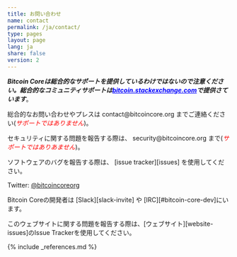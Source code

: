 ```yaml
---
title: お問い合わせ
name: contact
permalink: /ja/contact/
type: pages
layout: page
lang: ja
share: false
version: 2
---
```

<i style="font-weight: bold">Bitcoin Coreは総合的なサポートを提供しているわけではないので注意ください。総合的なコミュニティサポートは<a style="color:blue" href="https://bitcoin.stackexchange.com/">bitcoin.stackexchange.com</a>で提供さています</i>。

総合的なお問い合わせやプレスは<i class="fa fa-fw fa-envelope"></i> contact<span style="display:none"></span>@bitcoincore.org までご連絡ください(<i style="color:red">サポートではありません</i>)。

セキュリティに関する問題を報告する際は、<i class="fa fa-fw fa-envelope"></i> security<span style="display:none"></span>@bitcoincore.org まで(<i style="color:red">サポートではありあません</i>)。

ソフトウェアのバグを報告する際は、<i class="fa fa-fw fa-github"></i> [issue tracker][issues] を使用してください。

<i class="fa fa-fw fa-twitter"></i> Twitter: <a href="https://twitter.com/bitcoincoreorg/">@bitcoincoreorg</a>

Bitcoin Coreの開発者は<i class="fa fa-fw fa-slack"></i> [Slack][slack-invite] や [IRC][#bitcoin-core-dev]にいます。

このウェブサイトに関する問題を報告する際は、[ウェブサイト][website-issues]のIssue Trackerを使用してください。

{% include _references.md %}
